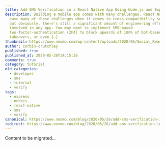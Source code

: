 ```yaml
---
title: Add SMS Verification in a React Native App Using Node.js and Express
description: Building a mobile app comes with many challenges. React Native can
  ease many of these challenges when it comes to cross-compatibility support,
  but obviously, there’s still a significant amount of engineering effort
  involved in any app. You may want to implement SMS-based
  two-factor-authentication (2FA) to block upwards of 100% of bot-based account
  takeovers, or even […]
thumbnail: https://www.nexmo.com/wp-content/uploads/2020/05/Social_React-Native_Verify_1200x600.png
author: corbin-crutchley
published: true
published_at: 2020-05-26T14:15:26
comments: true
category: tutorial
old_categories:
  - developer
  - sms
  - tutorial
  - verify
tags:
  - express
  - nodejs
  - react-native
  - sms
  - verify
canonical: https://www.nexmo.com/blog/2020/05/26/add-sms-verification-in-a-react-native-app-using-node-js-and-express-dr
redirect: https://www.nexmo.com/blog/2020/05/26/add-sms-verification-in-a-react-native-app-using-node-js-and-express-dr
---
```

Content to be migrated...